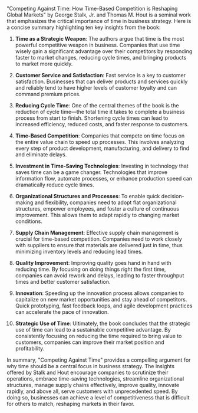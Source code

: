 "Competing Against Time: How Time-Based Competition is Reshaping Global Markets" by George Stalk, Jr. and Thomas M. Hout is a seminal work that emphasizes the critical importance of time in business strategy. Here is a concise summary highlighting ten key insights from the book:

1. **Time as a Strategic Weapon**: The authors argue that time is the most powerful competitive weapon in business. Companies that use time wisely gain a significant advantage over their competitors by responding faster to market changes, reducing cycle times, and bringing products to market more quickly.

2. **Customer Service and Satisfaction**: Fast service is a key to customer satisfaction. Businesses that can deliver products and services quickly and reliably tend to have higher levels of customer loyalty and can command premium prices.

3. **Reducing Cycle Time**: One of the central themes of the book is the reduction of cycle time—the total time it takes to complete a business process from start to finish. Shortening cycle times can lead to increased efficiency, reduced costs, and faster response to customers.

4. **Time-Based Competition**: Companies that compete on time focus on the entire value chain to speed up processes. This involves analyzing every step of product development, manufacturing, and delivery to find and eliminate delays.

5. **Investment in Time-Saving Technologies**: Investing in technology that saves time can be a game changer. Technologies that improve information flow, automate processes, or enhance production speed can dramatically reduce cycle times.

6. **Organizational Structures and Processes**: To enable quick decision-making and flexibility, companies need to adopt flat organizational structures, empower employees, and foster a culture of continuous improvement. This allows them to adapt rapidly to changing market conditions.

7. **Supply Chain Management**: Effective supply chain management is crucial for time-based competition. Companies need to work closely with suppliers to ensure that materials are delivered just in time, thus minimizing inventory levels and reducing lead times.

8. **Quality Improvement**: Improving quality goes hand in hand with reducing time. By focusing on doing things right the first time, companies can avoid rework and delays, leading to faster throughput times and better customer satisfaction.

9. **Innovation**: Speeding up the innovation process allows companies to capitalize on new market opportunities and stay ahead of competitors. Quick prototyping, fast feedback loops, and agile development practices can accelerate the pace of innovation.

10. **Strategic Use of Time**: Ultimately, the book concludes that the strategic use of time can lead to a sustainable competitive advantage. By consistently focusing on reducing the time required to bring value to customers, companies can improve their market position and profitability.

In summary, "Competing Against Time" provides a compelling argument for why time should be a central focus in business strategy. The insights offered by Stalk and Hout encourage companies to scrutinize their operations, embrace time-saving technologies, streamline organizational structures, manage supply chains effectively, improve quality, innovate rapidly, and above all, serve customers with unprecedented speed. By doing so, businesses can achieve a level of competitiveness that is difficult for others to match, reshaping markets in their favor.